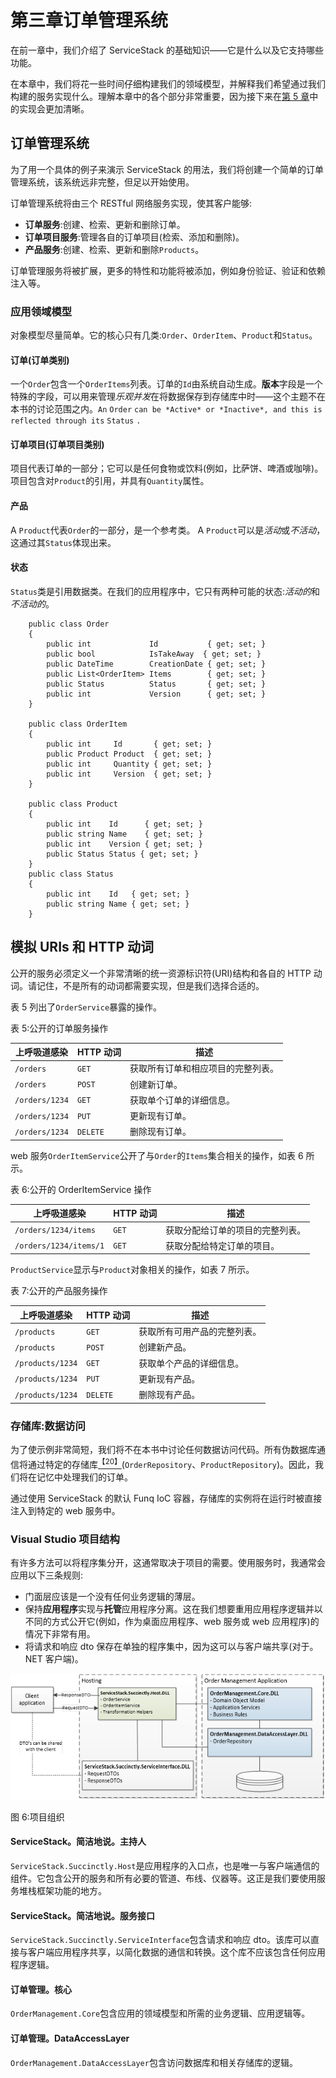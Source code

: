 # 第三章订单管理系统

在前一章中，我们介绍了 ServiceStack 的基础知识——它是什么以及它支持哪些功能。

在本章中，我们将花一些时间仔细构建我们的领域模型，并解释我们希望通过我们构建的服务实现什么。理解本章中的各个部分非常重要，因为接下来在[第 5 章](05.html#_Chapter_5_)中的实现会更加清晰。

## 订单管理系统

为了用一个具体的例子来演示 ServiceStack 的用法，我们将创建一个简单的订单管理系统，该系统远非完整，但足以开始使用。

订单管理系统将由三个 RESTful 网络服务实现，使其客户能够:

*   **订单服务**:创建、检索、更新和删除订单。
*   **订单项目服务**:管理各自的订单项目(检索、添加和删除)。
*   **产品服务**:创建、检索、更新和删除`Products`。

订单管理服务将被扩展，更多的特性和功能将被添加，例如身份验证、验证和依赖注入等。

### 应用领域模型

对象模型尽量简单。它的核心只有几类:`Order`、`OrderItem`、`Product`和`Status`。

#### 订单(订单类别)

一个`Order`包含一个`OrderItems`列表。订单的`Id`由系统自动生成。**版本**字段是一个特殊的字段，可以用来管理*乐观并发*在将数据保存到存储库中时——这个主题不在本书的讨论范围之内。`An` `Order` `can be *Active* or *Inactive*, and this is reflected through its` `Status` `.`

#### 订单项目(订单项目类别)

项目代表订单的一部分；它可以是任何食物或饮料(例如，比萨饼、啤酒或咖啡)。项目包含对`Product`的引用，并具有`Quantity`属性。

#### 产品

A `Product`代表`Order`的一部分，是一个参考类。 A `Product`可以是*活动*或*不活动*，这通过其`Status`体现出来。

#### 状态

`Status`类是引用数据类。在我们的应用程序中，它只有两种可能的状态:*活动的*和*不活动的*。

```
    public class Order
    {
        public int             Id           { get; set; }
        public bool            IsTakeAway  { get; set; }
        public DateTime        CreationDate { get; set; }
        public List<OrderItem> Items        { get; set; }
        public Status          Status       { get; set; }
        public int             Version      { get; set; }
    }

    public class OrderItem
    {
        public int     Id       { get; set; }
        public Product Product  { get; set; }
        public int     Quantity { get; set; }
        public int     Version  { get; set; }
    }

    public class Product
    {
        public int    Id      { get; set; }
        public string Name    { get; set; }
        public int    Version { get; set; }
        public Status Status { get; set; }
    }
    public class Status
    {
        public int    Id   { get; set; }
        public string Name { get; set; }
    }

```

## 模拟 URIs 和 HTTP 动词

公开的服务必须定义一个非常清晰的统一资源标识符(URI)结构和各自的 HTTP 动词。请记住，不是所有的动词都需要实现，但是我们选择合适的。

表 5 列出了`OrderService`暴露的操作。

表 5:公开的订单服务操作

| 上呼吸道感染 | HTTP 动词 | 描述 |
| --- | --- | --- |
| `/orders` | `GET` | 获取所有订单和相应项目的完整列表。 |
| `/orders` | `POST` | 创建新订单。 |
| `/orders/1234` | `GET` | 获取单个订单的详细信息。 |
| `/orders/1234` | `PUT` | 更新现有订单。 |
| `/orders/1234` | `DELETE` | 删除现有订单。 |

web 服务`OrderItemService`公开了与`Order`的`Items`集合相关的操作，如表 6 所示。

表 6:公开的 OrderItemService 操作

| 上呼吸道感染 | HTTP 动词 | 描述 |
| --- | --- | --- |
| `/orders/1234/items` | `GET` | 获取分配给订单的项目的完整列表。 |
| `/orders/1234/items/1` | `GET` | 获取分配给特定订单的项目。 |

`ProductService`显示与`Product`对象相关的操作，如表 7 所示。

表 7:公开的产品服务操作

| 上呼吸道感染 | HTTP 动词 | 描述 |
| --- | --- | --- |
| `/products` | `GET` | 获取所有可用产品的完整列表。 |
| `/products` | `POST` | 创建新产品。 |
| `/products/1234` | `GET` | 获取单个产品的详细信息。 |
| `/products/1234` | `PUT` | 更新现有产品。 |
| `/products/1234` | `DELETE` | 删除现有产品。 |

### 存储库:数据访问

为了使示例非常简短，我们将不在本书中讨论任何数据访问代码。所有伪数据库通信将通过特定的存储库[<sup>【20】</sup>](SS_0016.xhtml#_ftn20)(`OrderRepository`、`ProductRepository`)。因此，我们将在记忆中处理我们的订单。

通过使用 ServiceStack 的默认 Funq IoC 容器，存储库的实例将在运行时被直接注入到特定的 web 服务中。

### Visual Studio 项目结构

有许多方法可以将程序集分开，这通常取决于项目的需要。使用服务时，我通常会应用以下三条规则:

*   门面层应该是一个没有任何业务逻辑的薄层。
*   保持**应用程序**实现与**托管**应用程序分离。这在我们想要重用应用程序逻辑并以不同的方式公开它(例如，作为桌面应用程序、web 服务或 web 应用程序)的情况下非常有用。
*   将请求和响应 dto 保存在单独的程序集中，因为这可以与客户端共享(对于。NET 客户端)。

![](img/image010.png)

图 6:项目组织

#### ServiceStack。简洁地说。主持人

`ServiceStack.Succinctly.Host`是应用程序的入口点，也是唯一与客户端通信的组件。它包含公开的服务和所有必要的管道、布线、仪器等。这正是我们要使用服务堆栈框架功能的地方。

#### ServiceStack。简洁地说。服务接口

`ServiceStack.Succinctly.ServiceInterface`包含请求和响应 dto。该库可以直接与客户端应用程序共享，以简化数据的通信和转换。这个库不应该包含任何应用程序逻辑。

#### 订单管理。核心

`OrderManagement.Core`包含应用的领域模型和所需的业务逻辑、应用逻辑等。

#### 订单管理。DataAccessLayer

`OrderManagement.DataAccessLayer`包含访问数据库和相关存储库的逻辑。